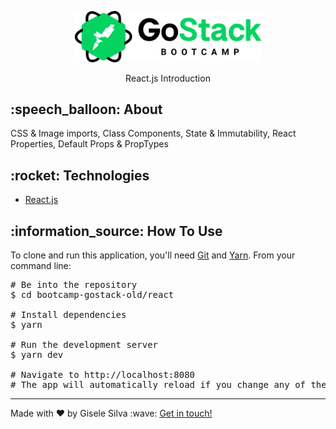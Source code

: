 <div id="readme" class="Box-body readme blob js-code-block-container">
  <article class="markdown-body entry-content p-3 p-md-6" itemprop="text">
    <p align="center">
      <img alt="GoStack" src="https://github.com/gisabernardess/bootcamp-gostack-old/blob/main/.github/logo-gostack.png" width="300px" style="max-width:100%;">
    </p>
    <p align="center">React.js Introduction</p>
    <h2>:speech_balloon: About</h2>
    <p>CSS & Image imports, Class Components, State & Immutability, React Properties, Default Props & PropTypes</p>
    <h2>:rocket: Technologies </h2>
    <ul>
      <li><a href="https://reactjs.org/" rel="nofollow">React.js</a></li>
    </ul>
    <h2>:information_source:</a> How To Use </h2>
    <p>To clone and run this application, you'll need <a href="https://git-scm.com" rel="nofollow">Git</a> and  <a href="https://legacy.yarnpkg.com" rel="nofollow">Yarn</a>. From your command line:</p>
    <div class="highlight highlight-source-shell">
      <pre><span class="pl-c"><span class="pl-c">#</span> Be into the repository</span> 
$ <span class="pl-c1">cd</span> bootcamp-gostack-old/react <br/>
<span class="pl-c"><span class="pl-c">#</span> Install dependencies</span>
$ yarn <br/>
<span class="pl-c"><span class="pl-c">#</span> Run the development server</span>
$ yarn dev <br/>
<span class="pl-c"><span class="pl-c">#</span> Navigate to http://localhost:8080</span>
<span class="pl-c"><span class="pl-c">#</span> The app will automatically reload if you change any of the source files.</span></pre>
</div>
    <hr>
    <p>Made with ♥ by Gisele Silva :wave: <a href="https://www.linkedin.com/in/gisabernardess/" rel="nofollow">Get in touch!</a></p>
  </article>
</div>
